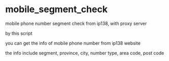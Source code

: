 # mobile_segment_check
mobile phone number segment check from ip138, with proxy server

by this script

you can get the info of mobile phone number from ip138 website

the info include segment, province, city, number type, area code, post code

